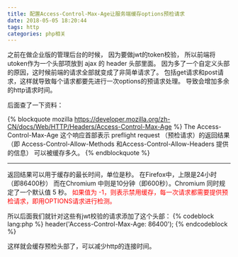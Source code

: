 ```yaml
---
title: 配置Access-Control-Max-Age让服务端缓存options预检请求
date: 2018-05-05 18:20:44
tags: http
categories: php相关
---
```

之前在做企业版的管理后台的时候， 因为要做jwt的token校验， 所以前端将utoken作为一个头部项放到 ajax 的 header 头部里面。
因为多了一个自定义头部的原因，这时候前端的请求全部就变成了非简单请求了。
包括get请求和post请求，这样就导致每个请求都要先进行一次options的预请求处理。
导致会增加多余的http请求时间。
<!--more-->
后面查了一下资料：

{% blockquote mozilla https://developer.mozilla.org/zh-CN/docs/Web/HTTP/Headers/Access-Control-Max-Age %}
The Access-Control-Max-Age 这个响应首部表示 preflight request  （预检请求）的返回结果
（即 Access-Control-Allow-Methods 和Access-Control-Allow-Headers 提供的信息） 可以被缓存多久。
{% endblockquote %}

---

返回结果可以用于缓存的最长时间，单位是秒。
在Firefox中，上限是24小时 （即86400秒）
而在Chromium 中则是10分钟（即600秒）。Chromium 同时规定了一个默认值 5 秒。
<font color=red>如果值为 -1，则表示禁用缓存，每一次请求都需要提供预检请求，即用OPTIONS请求进行检测。</font>

所以后面我们就针对这些有jwt校验的请求添加了这个头部：
{% codeblock lang:php %}
header('Access-Control-Max-Age: 86400');
{% endcodeblock %}

这样就会缓存预检头部了，可以减少http的连接时间。